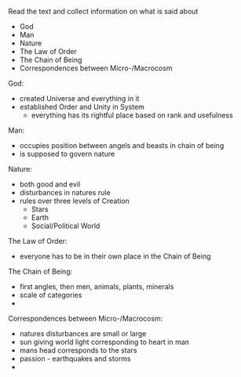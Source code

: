 Read the text and collect information on what is said about
- God
- Man
- Nature
- The Law of Order
- The Chain of Being
- Correspondences between Micro-/Macrocosm

God:
- created Universe and everything in it
- established Order and Unity in System
  - everything has its rightful place based on rank and usefulness

Man:
- occupies position between angels and beasts in chain of being
- is supposed to govern nature

Nature:
- both good and evil
- disturbances in natures rule
- rules over three levels of Creation
  - Stars
  - Earth
  - Social/Political World

The Law of Order:
- everyone has to be in their own place in the Chain of Being

The Chain of Being:
- first angles, then men, animals, plants, minerals
- scale of categories
- 

Correspondences between Micro-/Macrocosm:
- natures disturbances are small or large
- sun giving world light corresponding to heart in man
- mans head corresponds to the stars
- passion - earthquakes and storms
- 